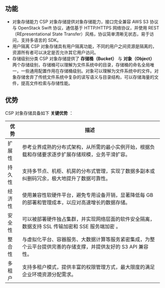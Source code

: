## 功能
- 对象存储能力
CSP 对象存储提供对象存储能力，接口完全兼容 AWS S3 协议与 OpenStack Swift 协议，通信基于 HTTP/HTTPS 网络协议，并使用 REST（REpresentational State Transfer）风格，协议简单清晰无状态，易于访问，支持多语言的 SDK。
- 用户隔离
CSP 对象存储具有用户隔离功能，不同的用户之间资源是隔离的，资源所有者可以决定是否允许其它用户访问。
- 存储级别分类
CSP 对象存储提供了 **存储桶（Bucket）** 与 **对象（Object）** 两个存储级别，存储桶可以理解为文件系统中的目录，存储桶的命名全局唯一，一些通用配置作用在存储桶级别。对象可以理解为文件系统中的文件。对象存储舍弃了传统文件系统中复杂的读写语义与目录结构，可以存储海量的文件，提高文件检索与存储性能。
## 优势
CSP 对象存储具备如下 **关键优势** ：

| 优势 | 描述 | 
|---------|---------|
| 扩展性 | 参考业界成熟的分布式架构，从所需的最小实例开始，根据负载和存储要求逐步扩展存储规模，业务平滑扩容。 | 
| 持久性 | 支持多节点、机柜、机房的分布式管理，实现了数据多副本或纠删码冗余，极大地提升了数据可靠性。 | 
| 经济性 | 使用兼容性软硬件平台，避免专用设备开销，显著降低每 GB 的部署和管理成本，以应对高速增长的数据存储。 | 
| 安全性 | 可以被部署硬件独占集群，并实现网络层面的软件安全隔离，数据支持 SSL 传输加密和 SSE 服务端加密 。| 
| 整合性 | 与虚拟化平台、容器服务、大数据计算等服务紧密集成，为整个云平台提供完善的存储支撑，并提供友好的 S3 API 兼容性。 | 
| 多租户 | 支持多租户模式，提供丰富的权限管理方式，最大限度的满足企业环境资源分配需求。 | 

